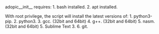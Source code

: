 adopic__init__ requires:
    1. bash installed.
    2. apt installed.

With root privilege, the script will install the latest versions of:
    1. python3-pip.
    2. python3.
    3. gcc.  (32bit and 64bit)
    4. g++.  (32bit and 64bit)
    5. nasm. (32bit and 64bit)
    5. Sublime Text 3.
    6. git.
